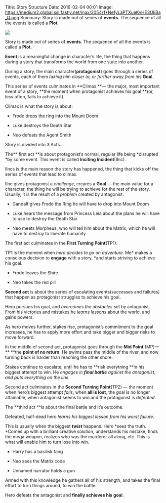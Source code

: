 Title: Story Structure
Date: 2016-02-04 00:01
Image: https://medium2.global.ssl.fastly.net/max/2054/1*NefyLaPTXueKvHE3UkBa_Q.png
Summary: Story is made out of series of **events**. The sequence of all the events is called a **Plot**. 

![](https://medium2.global.ssl.fastly.net/max/2054/1*NefyLaPTXueKvHE3UkBa_Q.png)

Story is made out of series of **events**. The sequence of all the events is called a **Plot**.

**Event** is a meaningful change in character’s life, the thing that happens during a story that transforms the world from one state into another.

During a story, the main character(**protagonist**) goes through a series of events, each of them *taking him closer to, or farther away from* his **Goal**.

This series of events culminates in **Climax **— the major, most important event of a story, **the moment when protagonist achieves his goal **(or, less often, fails to achieve it).

Climax is what the story is about:

* Frodo drops the ring into the Mount Doom

* Luke destroys the Death Star

* Neo defeats the Agent Smith

Story is divided into 3 Acts.

The** first act **is about protagonist’s normal, regular life being *disrupted *by some event. This event is called **Inciting Incident**(IInc).

IIncs is the main reason the story has happened, the thing that kicks off the series of events that lead to climax.

IInc gives protagonist a *challenge*, creares a **Goal** — the main value for a character, the thing he will be trying to achieve for the rest of the story. Usually, it is the result of a *problem* created by antagonist.

* Gandalf gives Frodo the Ring he will have to drop into Mount Doom

* Luke hears the message from Princess Leia about the plans he will have to use to destroy the Death Star

* Neo meets Morpheus, who will tell him about the Matrix, which he will have to destroy to liberate humanity

The first act culminates in the **First Turning Point**(TP1).

TP1 is the moment when *hero decides to go on adventure*. Me* makes a conscious decision to **engage** with a story, *and starts striving to achieve his goal.

* Frodo leaves the Shire

* Neo takes the red pill

**Second act** is about the series of escalating events(successes and failures) that happen as protagonist struggles to achieve his goal.

Hero pursues his goal, and *overcomes the obstacles* set by antagonist. From his victories and mistakes he *learns lessons* about the world, and gains powers.

As hero moves further, stakes rise, protagonist’s commitment to the goal increases, he has to apply more effort and take bigger and bigger risks to move forward.

In the middle of second act, protagonist goes through the **Mid Point** (MP)—** **the **point of no return**. He swims pass the middle of the river, and now turning back is harder than reaching the other shore.

Stakes continue to escalate, until he has to **risk everytning **in his biggest attempt to win. He *engages in **final battle** against the antagonist, and puts everything on the line.*

Second act culminates in the **Second Turning Point**(TP2) — the moment when hero’s biggest attempt *fails*, when **all is lost**, the goal is no longer attainable, when antagonist seems to win and the protagonist is *defeated*.

The **third act **is about the final battle and it’s outcome.

Defeated, half-dead hero *learns his biggest lesson from his worst failure.*

This is usually when the biggest ***twist*** happens. Hero *sees the truth. *Comes up with a brilliant creative solution, understands his mistake, finds the mega weapon, realizes who was the murderer all along, etc. This is what will enable him to turn lose into win.

* Harry has a basilisk fang

* Neo sees the Matrix code

* Unnamed narrator holds a gun

Armed with this knowledge he gathers all of his strength, and takes the final effort to turn things around, to win the battle.

Hero defeats the antagonist and **finally achieves his goal**.
